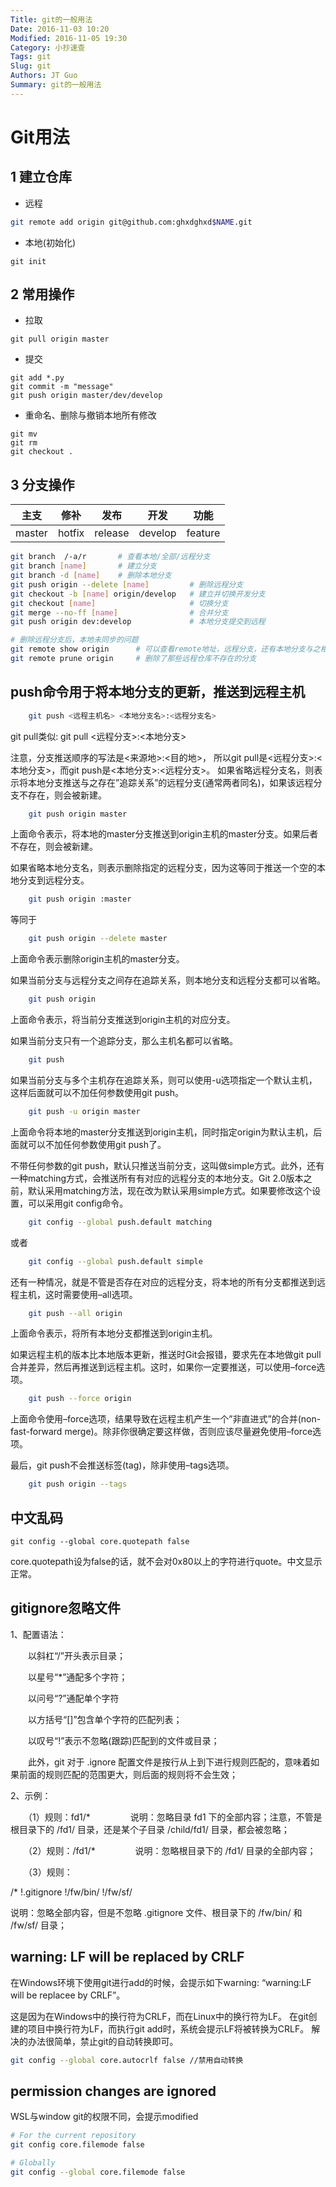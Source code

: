 ```yaml
---
Title: git的一般用法
Date: 2016-11-03 10:20
Modified: 2016-11-05 19:30
Category: 小抄速查
Tags: git
Slug: git
Authors: JT Guo
Summary: git的一般用法
---
```

# Git用法

## 1 建立仓库

+ 远程

```bash
git remote add origin git@github.com:ghxdghxd$NAME.git
```

+ 本地(初始化)

```shell
git init
```

## 2 常用操作

+ 拉取

```shell
git pull origin master
```

+ 提交

```shell
git add *.py
git commit -m "message"
git push origin master/dev/develop
```

<!--more-->

+ 重命名、删除与撤销本地所有修改

```shell
git mv
git rm
git checkout .
```

## 3 分支操作

|主支|修补|发布|开发|功能|
|:---:|:---:|:---:|:---:|:---:|
|master|hotfix|release|develop|feature|

```bash
git branch  /-a/r       # 查看本地/全部/远程分支
git branch [name]       # 建立分支
git branch -d [name]    # 删除本地分支
git push origin --delete [name]         # 删除远程分支
git checkout -b [name] origin/develop   # 建立并切换开发分支
git checkout [name]                     # 切换分支
git merge --no-ff [name]                # 合并分支
git push origin dev:develop             # 本地分支提交到远程

# 删除远程分支后，本地未同步的问题
git remote show origin      # 可以查看remote地址，远程分支，还有本地分支与之相对应关系等信息
git remote prune origin     # 删除了那些远程仓库不存在的分支
```

## push命令用于将本地分支的更新，推送到远程主机

```sh
    git push <远程主机名> <本地分支名>:<远程分支名>
```

git pull类似:
    git pull <远程分支>:<本地分支>

注意，分支推送顺序的写法是<来源地>:<目的地>，
所以git pull是<远程分支>:<本地分支>，而git push是<本地分支>:<远程分支>。
如果省略远程分支名，则表示将本地分支推送与之存在”追踪关系”的远程分支(通常两者同名)，如果该远程分支不存在，则会被新建。

```sh
    git push origin master
```

上面命令表示，将本地的master分支推送到origin主机的master分支。如果后者不存在，则会被新建。

如果省略本地分支名，则表示删除指定的远程分支，因为这等同于推送一个空的本地分支到远程分支。

```sh
    git push origin :master
```

等同于

```sh
    git push origin --delete master
```

上面命令表示删除origin主机的master分支。

如果当前分支与远程分支之间存在追踪关系，则本地分支和远程分支都可以省略。

```sh
    git push origin
```

上面命令表示，将当前分支推送到origin主机的对应分支。

如果当前分支只有一个追踪分支，那么主机名都可以省略。

```sh
    git push
```

如果当前分支与多个主机存在追踪关系，则可以使用-u选项指定一个默认主机，这样后面就可以不加任何参数使用git push。

```sh
    git push -u origin master
```

上面命令将本地的master分支推送到origin主机，同时指定origin为默认主机，后面就可以不加任何参数使用git push了。

不带任何参数的git push，默认只推送当前分支，这叫做simple方式。此外，还有一种matching方式，会推送所有有对应的远程分支的本地分支。Git 2.0版本之前，默认采用matching方法，现在改为默认采用simple方式。如果要修改这个设置，可以采用git config命令。

```sh
    git config --global push.default matching
```

或者

```sh
    git config --global push.default simple
```

还有一种情况，就是不管是否存在对应的远程分支，将本地的所有分支都推送到远程主机，这时需要使用–all选项。

```sh
    git push --all origin
```

上面命令表示，将所有本地分支都推送到origin主机。

如果远程主机的版本比本地版本更新，推送时Git会报错，要求先在本地做git pull合并差异，然后再推送到远程主机。这时，如果你一定要推送，可以使用–force选项。

```sh
    git push --force origin
```

上面命令使用–force选项，结果导致在远程主机产生一个”非直进式”的合并(non-fast-forward merge)。除非你很确定要这样做，否则应该尽量避免使用–force选项。

最后，git push不会推送标签(tag)，除非使用–tags选项。

```sh
    git push origin --tags
```

## 中文乱码

```shell
git config --global core.quotepath false
```

core.quotepath设为false的话，就不会对0x80以上的字符进行quote。中文显示正常。

## gitignore忽略文件

1、配置语法：

　　以斜杠“/”开头表示目录；

　　以星号“*”通配多个字符；

　　以问号“?”通配单个字符

　　以方括号“[]”包含单个字符的匹配列表；

　　以叹号“!”表示不忽略(跟踪)匹配到的文件或目录；

　　此外，git 对于 .ignore 配置文件是按行从上到下进行规则匹配的，意味着如果前面的规则匹配的范围更大，则后面的规则将不会生效；

2、示例：

　　（1）规则：fd1/*
　　　　  说明：忽略目录 fd1 下的全部内容；注意，不管是根目录下的 /fd1/ 目录，还是某个子目录 /child/fd1/ 目录，都会被忽略；

　　（2）规则：/fd1/*
　　　　  说明：忽略根目录下的 /fd1/ 目录的全部内容；

　　（3）规则：

/*
!.gitignore
!/fw/bin/
!/fw/sf/

说明：忽略全部内容，但是不忽略 .gitignore 文件、根目录下的 /fw/bin/ 和 /fw/sf/ 目录；

## warning: LF will be replaced by CRLF

在Windows环境下使用git进行add的时候，会提示如下warning: “warning:LF will be replacee by CRLF”。

这是因为在Windows中的换行符为CRLF，而在Linux中的换行符为LF。
在git创建的项目中换行符为LF，而执行git add时，系统会提示LF将被转换为CRLF。
解决的办法很简单，禁止git的自动转换即可。

```bash
git config --global core.autocrlf false //禁用自动转换
```

## permission changes are ignored

WSL与window git的权限不同，会提示modified

```sh
# For the current repository
git config core.filemode false

# Globally
git config --global core.filemode false
```

